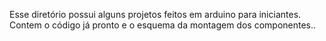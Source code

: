 Esse diretório possui alguns projetos feitos em arduino para iniciantes.
Contem o código já pronto e o esquema da montagem dos componentes..